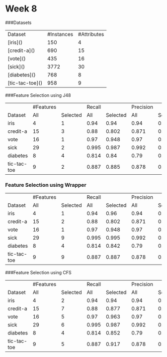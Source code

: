 # Week 8

###Datasets

<table>
<tr>
<td> Dataset </td>
<td> #Instances </td>
<td> #Attributes </td>
</tr>
<tr>
<td> [iris]() </td>
<td> 150 </td>
<td> 4 </td>
</tr>
<tr>
<td> [credit-a]() </td>
<td> 690 </td>
<td> 15 </td>
</tr>
<tr>
<td> [vote]() </td>
<td> 435 </td>
<td> 16 </td>
</tr>
<tr>
<td> [sick]() </td>
<td> 3772 </td>
<td> 30 </td>
</tr>
<tr>
<td> [diabetes]() </td>
<td> 768 </td>
<td> 8 </td>
</tr>
<tr>
<td> [tic-tac-toe]() </td>
<td> 958 </td>
<td> 9 </td>
</tr>
</table>

###Feature Selection using J48

<table>
<tr>
<td />
<td> #Features </td>
<td />
<td> Recall </td>
<td />
<td> Precision </td>
<td />
</tr>
<tr>
<td> Dataset </td>
<td> All </td>
<td> Selected </td>
<td> All </td>
<td> Selected </td>
<td> All </td>
<td> Selected </td>
</tr>
<tr>
<td> iris </td>
<td> 4 </td>
<td> 1 </td>
<td> 0.94 </td>
<td> 0.94 </td>
<td> 0.94 </td>
<td> 0.887 </td>
</tr>
<tr>
<td> credit-a </td>
<td> 15 </td>
<td> 3 </td>
<td> 0.88 </td>
<td> 0.802 </td>
<td> 0.871 </td>
<td> 0.925 </td>
</tr>
<tr>
<td> vote </td>
<td> 16 </td>
<td> 1 </td>
<td> 0.97 </td>
<td> 0.948 </td>
<td> 0.97 </td>
<td> 0.981 </td>
</tr>
<tr>
<td> sick </td>
<td> 29 </td>
<td> 2 </td>
<td> 0.995 </td>
<td> 0.987 </td>
<td> 0.992 </td>
<td> 0.987 </td>
</tr>
<tr>
<td> diabetes </td>
<td> 8 </td>
<td> 4 </td>
<td> 0.814 </td>
<td> 0.84 </td>
<td> 0.79 </td>
<td> 0.779 </td>
</tr>
<tr>
<td> tic-tac-toe </td>
<td> 9 </td>
<td> 2 </td>
<td> 0.887 </td>
<td> 0.885 </td>
<td> 0.878 </td>
<td> 0.707 </td>
</tr>
</table>

### Feature Selection using Wrapper

<table>
<tr>
<td />
<td> #Features </td>
<td />
<td> Recall </td>
<td />
<td> Precision </td>
<td />
</tr>
<tr>
<td> Dataset </td>
<td> All </td>
<td> Selected </td>
<td> All </td>
<td> Selected </td>
<td> All </td>
<td> Selected </td>
</tr>
<tr>
<td> iris </td>
<td> 4 </td>
<td> 1 </td>
<td> 0.94 </td>
<td> 0.96 </td>
<td> 0.94 </td>
<td> 0.889 </td>
</tr>
<tr>
<td> credit-a </td>
<td> 15 </td>
<td> 2 </td>
<td> 0.88 </td>
<td> 0.802 </td>
<td> 0.871 </td>
<td> 0.911 </td>
</tr>
<tr>
<td> vote </td>
<td> 16 </td>
<td> 1 </td>
<td> 0.97 </td>
<td> 0.948 </td>
<td> 0.97 </td>
<td> 0.981 </td>
</tr>
<tr>
<td> sick </td>
<td> 29 </td>
<td> 9 </td>
<td> 0.995 </td>
<td> 0.995 </td>
<td> 0.992 </td>
<td> 0.993 </td>
</tr>
<tr>
<td> diabetes </td>
<td> 8 </td>
<td> 4 </td>
<td> 0.814 </td>
<td> 0.842 </td>
<td> 0.79 </td>
<td> 0.797 </td>
</tr>
<tr>
<td> tic-tac-toe </td>
<td> 9 </td>
<td> 9 </td>
<td> 0.887 </td>
<td> 0.887 </td>
<td> 0.878 </td>
<td> 0.878 </td>
</tr>
</table>

###Feature Selection using CFS

<table>
<tr>
<td />
<td> #Features </td>
<td />
<td> Recall </td>
<td />
<td> Precision </td>
<td />
</tr>
<tr>
<td> Dataset </td>
<td> All </td>
<td> Selected </td>
<td> All </td>
<td> Selected </td>
<td> All </td>
<td> Selected </td>
</tr>
<tr>
<td> iris </td>
<td> 4 </td>
<td> 2 </td>
<td> 0.94 </td>
<td> 0.94 </td>
<td> 0.94 </td>
<td> 0.889 </td>
</tr>
<tr>
<td> credit-a </td>
<td> 15 </td>
<td> 7 </td>
<td> 0.88 </td>
<td> 0.877 </td>
<td> 0.871 </td>
<td> 0.857 </td>
</tr>
<tr>
<td> vote </td>
<td> 16 </td>
<td> 5 </td>
<td> 0.97 </td>
<td> 0.963 </td>
<td> 0.97 </td>
<td> 0.963 </td>
</tr>
<tr>
<td> sick </td>
<td> 29 </td>
<td> 6 </td>
<td> 0.995 </td>
<td> 0.987 </td>
<td> 0.992 </td>
<td> 0.986 </td>
</tr>
<tr>
<td> diabetes </td>
<td> 8 </td>
<td> 4 </td>
<td> 0.814 </td>
<td> 0.852 </td>
<td> 0.79 </td>
<td> 0.782 </td>
</tr>
<tr>
<td> tic-tac-toe </td>
<td> 9 </td>
<td> 5 </td>
<td> 0.887 </td>
<td> 0.917 </td>
<td> 0.878 </td>
<td> 0.798 </td>
</tr>
</table>
